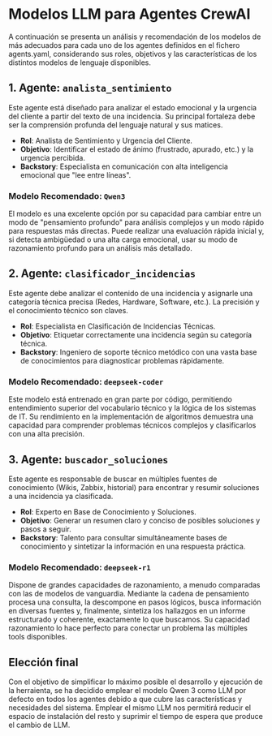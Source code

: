 # Modelos LLM para Agentes CrewAI

A continuación se presenta un análisis y recomendación de los modelos de más adecuados para cada uno de los agentes definidos en el fichero agents.yaml, considerando sus roles, objetivos y las características de los distintos modelos de lenguaje disponibles.

## 1. Agente: `analista_sentimiento`

Este agente está diseñado para analizar el estado emocional y la urgencia del cliente a partir del texto de una incidencia. Su principal fortaleza debe ser la comprensión profunda del lenguaje natural y sus matices.

* **Rol**: Analista de Sentimiento y Urgencia del Cliente.
* **Objetivo**: Identificar el estado de ánimo (frustrado, apurado, etc.) y la urgencia percibida.
* **Backstory**: Especialista en comunicación con alta inteligencia emocional que "lee entre líneas".

### **Modelo Recomendado: `Qwen3`**

El modelo es una excelente opción por su capacidad para cambiar entre un modo de "pensamiento profundo" para análisis complejos y un modo rápido para respuestas más directas. Puede realizar una evaluación rápida inicial y, si detecta ambigüedad o una alta carga emocional, usar su modo de razonamiento profundo para un análisis más detallado.

## 2. Agente: `clasificador_incidencias`

Este agente debe analizar el contenido de una incidencia y asignarle una categoría técnica precisa (Redes, Hardware, Software, etc.). La precisión y el conocimiento técnico son claves.

* **Rol**: Especialista en Clasificación de Incidencias Técnicas.
* **Objetivo**: Etiquetar correctamente una incidencia según su categoría técnica.
* **Backstory**: Ingeniero de soporte técnico metódico con una vasta base de conocimientos para diagnosticar problemas rápidamente.

### **Modelo Recomendado: `deepseek-coder`**

Este modelo está entrenado en gran parte por código, permitiendo entendimiento superior del vocabulario técnico y la lógica de los sistemas de IT. Su rendimiento en la implementación de algoritmos demuestra una capacidad para comprender problemas técnicos complejos y clasificarlos con una alta precisión.

## 3. Agente: `buscador_soluciones`

Este agente es responsable de buscar en múltiples fuentes de conocimiento (Wikis, Zabbix, historial) para encontrar y resumir soluciones a una incidencia ya clasificada.

* **Rol**: Experto en Base de Conocimiento y Soluciones.
* **Objetivo**: Generar un resumen claro y conciso de posibles soluciones y pasos a seguir.
* **Backstory**: Talento para consultar simultáneamente bases de conocimiento y sintetizar la información en una respuesta práctica.

### **Modelo Recomendado: `deepseek-r1`**

Dispone de grandes capacidades de razonamiento, a menudo comparadas con las de modelos de vanguardia. Mediante la cadena de pensamiento procesa una consulta, la descompone en pasos lógicos, busca información en diversas fuentes y, finalmente, sintetiza los hallazgos en un informe estructurado y coherente, exactamente lo que buscamos. Su capacidad razonamiento lo hace perfecto para conectar un problema las múltiples tools disponibles.

## Elección final
Con el objetivo de simplificar lo máximo posible el desarrollo y ejecución de la herraienta, se ha decidido emplear el modelo Qwen 3 como LLM por defecto en todos los agentes debido a que cubre las características y necesidades del sistema. Emplear el mismo LLM nos permitirá reducir el espacio de instalación del resto y suprimir el tiempo de espera que produce el cambio de LLM.
